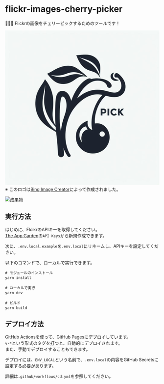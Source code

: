# flickr-images-cherry-picker

🍒🍒🍒 Flickrの画像をチェリーピックするためのツールです！  

![ロゴ](./docs/images/logo.jpeg)  
※ このロゴは[Bing Image Creator](https://www.bing.com)によって作成されました。  

![成果物](./docs/images/fruit.gif)  

## 実行方法

はじめに、FlcikrのAPIキーを取得してください。  
[The App Garden](https://www.flickr.com/services/api/)の`API Keys`から新規作成できます。  

次に、`.env.local.example`を`.env.local`にリネームし、APIキーを設定してください。  

以下のコマンドで、ローカルで実行できます。  

```shell
# モジュールのインストール
yarn install

# ローカルで実行
yarn dev

# ビルド
yarn build
```

## デプロイ方法

GitHub Actionsを使って、GitHub Pagesにデプロイしています。  
`v-*`という形式のタグを打つと、自動的にデプロイされます。  
また、手動でデプロイすることもできます。  

デプロイには、`ENV_LOCAL`という名前で、`.env.local`の内容をGitHub Secretsに設定する必要があります。  

詳細は`.github/workflows/cd.yml`を参照してください。  
